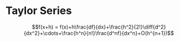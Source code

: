 # Taylor Series

``` math
f(x+h) = f(x)+h\frac{df}{dx}+\frac{h^2}{2!}\diff{d^2}{dx^2}+\cdots+\frac{h^n}{n!}\frac{d^nf}{dx^n}+O(h^{n+1})
```